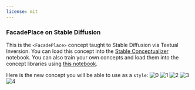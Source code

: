 ```yaml
---
license: mit
---
```

### FacadePlace on Stable Diffusion
This is the `<FacadePlace>` concept taught to Stable Diffusion via Textual Inversion. You can load this concept into the [Stable Conceptualizer](https://colab.research.google.com/github/huggingface/notebooks/blob/main/diffusers/stable_conceptualizer_inference.ipynb) notebook. You can also train your own concepts and load them into the concept libraries using [this notebook](https://colab.research.google.com/github/huggingface/notebooks/blob/main/diffusers/sd_textual_inversion_training.ipynb).

Here is the new concept you will be able to use as a `style`:
![<FacadePlace> 0](https://huggingface.co/sd-concepts-library/facadeplace/resolve/main/concept_images/0.jpeg)
![<FacadePlace> 1](https://huggingface.co/sd-concepts-library/facadeplace/resolve/main/concept_images/4.jpeg)
![<FacadePlace> 2](https://huggingface.co/sd-concepts-library/facadeplace/resolve/main/concept_images/1.jpeg)
![<FacadePlace> 3](https://huggingface.co/sd-concepts-library/facadeplace/resolve/main/concept_images/3.jpeg)
![<FacadePlace> 4](https://huggingface.co/sd-concepts-library/facadeplace/resolve/main/concept_images/2.jpeg)

